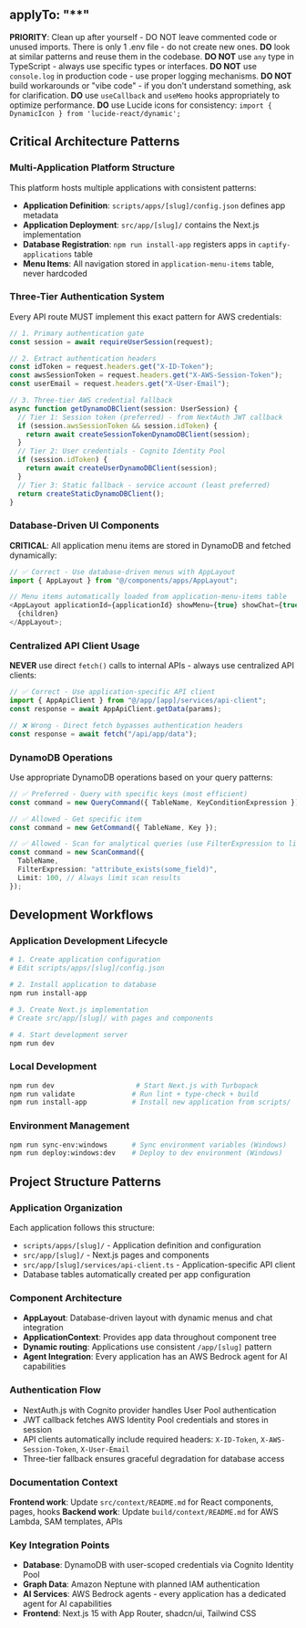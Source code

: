 ## applyTo: "\*\*"

**PRIORITY**: Clean up after yourself - DO NOT leave commented code or unused imports. There is only 1 .env file - do not create new ones.
**DO** look at similar patterns and reuse them in the codebase.
**DO NOT** use `any` type in TypeScript - always use specific types or interfaces.
**DO NOT** use `console.log` in production code - use proper logging mechanisms.
**DO NOT** build workarounds or "vibe code" - if you don't understand something, ask for clarification.
**DO** use `useCallback` and `useMemo` hooks appropriately to optimize performance.
**DO** use Lucide icons for consistency: `import { DynamicIcon } from 'lucide-react/dynamic';`

## Critical Architecture Patterns

### Multi-Application Platform Structure

This platform hosts multiple applications with consistent patterns:

- **Application Definition**: `scripts/apps/[slug]/config.json` defines app metadata
- **Application Deployment**: `src/app/[slug]/` contains the Next.js implementation
- **Database Registration**: `npm run install-app` registers apps in `captify-applications` table
- **Menu Items**: All navigation stored in `application-menu-items` table, never hardcoded

### Three-Tier Authentication System

Every API route MUST implement this exact pattern for AWS credentials:

```typescript
// 1. Primary authentication gate
const session = await requireUserSession(request);

// 2. Extract authentication headers
const idToken = request.headers.get("X-ID-Token");
const awsSessionToken = request.headers.get("X-AWS-Session-Token");
const userEmail = request.headers.get("X-User-Email");

// 3. Three-tier AWS credential fallback
async function getDynamoDBClient(session: UserSession) {
  // Tier 1: Session token (preferred) - from NextAuth JWT callback
  if (session.awsSessionToken && session.idToken) {
    return await createSessionTokenDynamoDBClient(session);
  }
  // Tier 2: User credentials - Cognito Identity Pool
  if (session.idToken) {
    return await createUserDynamoDBClient(session);
  }
  // Tier 3: Static fallback - service account (least preferred)
  return createStaticDynamoDBClient();
}
```

### Database-Driven UI Components

**CRITICAL**: All application menu items are stored in DynamoDB and fetched dynamically:

```typescript
// ✅ Correct - Use database-driven menus with AppLayout
import { AppLayout } from "@/components/apps/AppLayout";

// Menu items automatically loaded from application-menu-items table
<AppLayout applicationId={applicationId} showMenu={true} showChat={true}>
  {children}
</AppLayout>;
```

### Centralized API Client Usage

**NEVER** use direct `fetch()` calls to internal APIs - always use centralized API clients:

```typescript
// ✅ Correct - Use application-specific API client
import { AppApiClient } from "@/app/[app]/services/api-client";
const response = await AppApiClient.getData(params);

// ❌ Wrong - Direct fetch bypasses authentication headers
const response = await fetch("/api/app/data");
```

### DynamoDB Operations

Use appropriate DynamoDB operations based on your query patterns:

```typescript
// ✅ Preferred - Query with specific keys (most efficient)
const command = new QueryCommand({ TableName, KeyConditionExpression });

// ✅ Allowed - Get specific item
const command = new GetCommand({ TableName, Key });

// ✅ Allowed - Scan for analytical queries (use FilterExpression to limit results)
const command = new ScanCommand({
  TableName,
  FilterExpression: "attribute_exists(some_field)",
  Limit: 100, // Always limit scan results
});
```

## Development Workflows

### Application Development Lifecycle

```bash
# 1. Create application configuration
# Edit scripts/apps/[slug]/config.json

# 2. Install application to database
npm run install-app

# 3. Create Next.js implementation
# Create src/app/[slug]/ with pages and components

# 4. Start development server
npm run dev
```

### Local Development

```bash
npm run dev                    # Start Next.js with Turbopack
npm run validate              # Run lint + type-check + build
npm run install-app           # Install new application from scripts/
```

### Environment Management

```bash
npm run sync-env:windows      # Sync environment variables (Windows)
npm run deploy:windows:dev    # Deploy to dev environment (Windows)
```

## Project Structure Patterns

### Application Organization

Each application follows this structure:

- `scripts/apps/[slug]/` - Application definition and configuration
- `src/app/[slug]/` - Next.js pages and components
- `src/app/[slug]/services/api-client.ts` - Application-specific API client
- Database tables automatically created per app configuration

### Component Architecture

- **AppLayout**: Database-driven layout with dynamic menus and chat integration
- **ApplicationContext**: Provides app data throughout component tree
- **Dynamic routing**: Applications use consistent `/app/[slug]` pattern
- **Agent Integration**: Every application has an AWS Bedrock agent for AI capabilities

### Authentication Flow

- NextAuth.js with Cognito provider handles User Pool authentication
- JWT callback fetches AWS Identity Pool credentials and stores in session
- API clients automatically include required headers: `X-ID-Token`, `X-AWS-Session-Token`, `X-User-Email`
- Three-tier fallback ensures graceful degradation for database access

### Documentation Context

**Frontend work**: Update `src/context/README.md` for React components, pages, hooks
**Backend work**: Update `build/context/README.md` for AWS Lambda, SAM templates, APIs

### Key Integration Points

- **Database**: DynamoDB with user-scoped credentials via Cognito Identity Pool
- **Graph Data**: Amazon Neptune with planned IAM authentication
- **AI Services**: AWS Bedrock agents - every application has a dedicated agent for AI capabilities
- **Frontend**: Next.js 15 with App Router, shadcn/ui, Tailwind CSS
